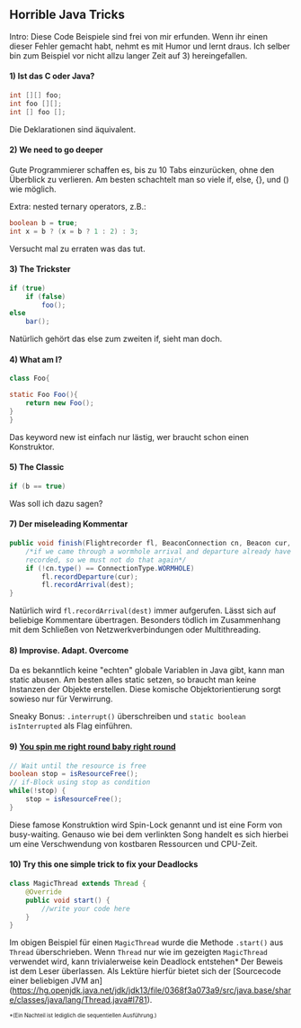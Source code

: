 ## Horrible Java Tricks

Intro: Diese Code Beispiele sind frei von mir erfunden. Wenn ihr einen dieser Fehler gemacht habt, nehmt es mit Humor und lernt draus. Ich selber bin zum Beispiel vor nicht allzu langer Zeit auf 3) hereingefallen.

#### 1) Ist das C oder Java?

```Java
int [][] foo;
int foo [][];
int [] foo [];
```

Die Deklarationen sind äquivalent.

#### 2) We need to go deeper

Gute Programmierer schaffen es, bis zu 10 Tabs einzurücken, ohne den Überblick zu verlieren. 
Am besten schachtelt man so viele if, else, {}, und () wie möglich.

Extra: nested ternary operators, z.B.:

```java
boolean b = true;
int x = b ? (x = b ? 1 : 2) : 3;
```

Versucht mal zu erraten was das tut.

#### 3) The Trickster

```Java
if (true)
    if (false)
        foo();
else
    bar();
```

Natürlich gehört das else zum zweiten if, sieht man doch.

#### 4) What am I?

```Java
class Foo{

static Foo Foo(){
    return new Foo();
}
}
```

Das keyword new ist einfach nur lästig, wer braucht schon einen Konstruktor.

#### 5) The Classic

```java
if (b == true)
```

Was soll ich dazu sagen?

#### 7) Der miseleading Kommentar

```Java
public void finish(Flightrecorder fl, BeaconConnection cn, Beacon cur, Beacon dest){
    /*if we came through a wormhole arrival and departure already have been 
    recorded, so we must not do that again*/
    if (!cn.type() == ConnectionType.WORMHOLE)
    	fl.recordDeparture(cur);
    	fl.recordArrival(dest);
}

```

Natürlich wird `fl.recordArrival(dest)` immer aufgerufen. Lässt sich auf beliebige Kommentare übertragen. Besonders tödlich im Zusammenhang mit dem Schließen von Netzwerkverbindungen oder Multithreading.

#### 8) Improvise. Adapt. Overcome

Da es bekanntlich keine "echten" globale Variablen in Java gibt, kann man static abusen. Am besten alles static setzen, so braucht man keine Instanzen der Objekte erstellen. Diese komische Objektorientierung sorgt sowieso nur für Verwirrung.

Sneaky Bonus: `.interrupt()` überschreiben und `static boolean isInterrupted` als Flag einführen.

#### 9) [You spin me right round baby right round](https://www.youtube.com/watch?v=PGNiXGX2nLU&feature=youtu.be&t=61)

```Java
// Wait until the resource is free
boolean stop = isResourceFree();
// if-Block using stop as condition
while(!stop) {
    stop = isResourceFree();
}
```

Diese famose Konstruktion wird Spin-Lock genannt und ist eine Form von busy-waiting.
Genauso wie bei dem verlinkten Song handelt es sich hierbei um eine Verschwendung von kostbaren Ressourcen und CPU-Zeit.

#### 10) Try this one simple trick to fix your Deadlocks

```Java
class MagicThread extends Thread {
    @Override
    public void start() {
        //write your code here
    }
}
```
Im obigen Beispiel für einen `MagicThread` wurde die Methode `.start()` aus `Thread` überschrieben. Wenn `Thread` nur wie im gezeigten `MagicThread` verwendet wird, kann trivialerweise kein Deadlock entstehen* Der Beweis ist dem Leser überlassen. Als Lektüre hierfür bietet sich der [Sourcecode einer beliebigen JVM an]
(https://hg.openjdk.java.net/jdk/jdk13/file/0368f3a073a9/src/java.base/share/classes/java/lang/Thread.java#l781).

<sup><sup>*(Ein Nachteil ist lediglich die sequentiellen Ausführung.)</sup></sup>

